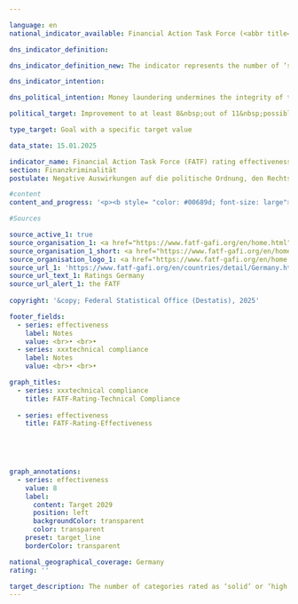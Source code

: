 ```yaml
---

language: en        
national_indicator_available: Financial Action Task Force (<abbr title="Financial Action Task Force" tabindex="0">FATF</abbr>) rating effectiveness        

dns_indicator_definition:         

dns_indicator_definition_new: The indicator represents the number of ‘solid’ or ‘high’ ratings in 11&nbsp;categories (so-called Immediate Outcomes) in the Financial Action Task Force's (<abbr title="Financial Action Task Force" tabindex="0">FATF</abbr>) review of the effectiveness of national efforts to combat money laundering and terrorist financing (Rating Effectiveness).        

dns_indicator_intention:         

dns_political_intention: Money laundering undermines the integrity of the financial system, promotes organised crime and weakens trust in state institutions. Terrorist financing also jeopardises security and stability&nbsp;–&nbsp;both fundamental prerequisites for sustainable economic activity and social justice.        

political_target: Improvement to at least 8&nbsp;out of 11&nbsp;possible points by 2029        

type_target: Goal with a specific target value        

data_state: 15.01.2025        

indicator_name: Financial Action Task Force (FATF) rating effectiveness        
section: Finanzkriminalität        
postulate: Negative Auswirkungen auf die politische Ordnung, den Rechtsstaat, die Wirtschaft und die Gesellschaft verhindern        

#content         
content_and_progress: '<p><b style= "color: #00689d; font-size: large">16.4&nbsp;Financial Action Task Force (<abbr title="Financial Action Task Force" tabindex="0">FATF</abbr>) rating effectiveness</b><br><br>The Financial Action Task Force (<abbr title="Financial Action Task Force" tabindex="0">FATF</abbr>) is an international organization established in 1989&nbsp;to support the fight against money laundering, terrorist financing, and proliferation financing (the financing of weapons of mass destruction). It has issued a set of standards to which more than 200&nbsp;countries worldwide have committed. The <abbr title="Financial Action Task Force" tabindex="0">FATF</abbr> Standards comprise 40&nbsp;Recommendations, which represent an essential component of international efforts to ensure the integrity and security of the global financial system and serve as the basis for national laws in many member states. The <abbr title="Financial Action Task Force" tabindex="0">FATF</abbr> conducts regular evaluations in its member states, which not only review and assess the technical implementation of the Recommendations (technical compliance), but also their effectiveness in practice.<br><br><br><br>The most recent Germany audit as part of the <abbr title="Financial Action Task Force" tabindex="0">FATF</abbr> evaluation process took place from autumn 2020&nbsp;to June 2022. A visit by <abbr title="Financial Action Task Force" tabindex="0">FATF</abbr> auditors was also part of the audit process. During this visit, interviews were conducted with stakeholders from both the public sector (such as the Federal Ministry of Finance (<abbr title="Federal Ministry of Finance" tabindex="0">BMF</abbr>), the judiciary, law enforcement agencies, the Financial Intelligence Unit (FIU), the Federal Financial Supervisory Authority (BaFin), and state supervisory authorities) and with stakeholders from the private sector (such as banks and financial service providers, and professional groups such as notaries, tax advisors, lawyers, and auditors). The review process highlights both the complexity and importance of cooperation in combating financial crime within the framework of the <abbr title="Financial Action Task Force" tabindex="0">FATF</abbr> assessment. The overall coordination of the Germany review within the Federal Government was the <abbr title="Federal Ministry of Finance" tabindex="0">BMF</abbr>.<br><br>The assessment of effectiveness is based on eleven interim objectives, the so-called Immediate Outcomes (IOs), which cover various areas of combating financial crime. These intermediate objectives are:<br><br><u>Overarching</u><ul><li><abbr title="Immediate Outcomes" tabindex="0">IO</abbr> 1: Risk understanding and coordination</li><li><abbr title="Immediate Outcomes" tabindex="0">IO</abbr> 2: International cooperation</li></ul><u>Prevention of abuse (prevention)</u><ul><li><abbr title="Immediate Outcomes" tabindex="0">IO</abbr> 3: Supervisory authorities</li><li><abbr title="Immediate Outcomes" tabindex="0">IO</abbr> 4: Preventive measures by supervised entities</li><li><abbr title="Immediate Outcomes" tabindex="0">IO</abbr> 5: Beneficial owners</li></ul><u>Combating and prosecuting (repression)</u><ul><li><abbr title="Immediate Outcomes" tabindex="0">IO</abbr> 6: Financial analysis and investigations</li><li><abbr title="Immediate Outcomes" tabindex="0">IO</abbr> 7: Money laundering investigations and prosecution</li><li><abbr title="Immediate Outcomes" tabindex="0">IO</abbr> 8: Asset recovery in money laundering</li><li><abbr title="Immediate Outcomes" tabindex="0">IO</abbr> 9: Terrorist financing; investigation and prosecution</li><li><abbr title="Immediate Outcomes" tabindex="0">IO</abbr> 10: Financial sanctions; Non-profit organization (NPO)</li><li><abbr title="Immediate Outcomes" tabindex="0">IO</abbr> 11: Financing proliferation.</li></ul>Each interim target receives a rating ranging from "low" to "moderate" to "solid" and "high." For this indicator, the total number of interim targets rated "solid" or "high" is reported. Changes, both positive and negative, between the "low" and "moderate" categories, as well as between "solid" and "high" for individual interim targets, will therefore not be captured by this indicator in the next reporting year.<br><br><br><br>In the 2022&nbsp;Germany review, four of the eleven interim targets (<abbr title="Immediate Outcomes" tabindex="0">IO</abbr> 1, <abbr title="Immediate Outcomes" tabindex="0">IO</abbr> 2, <abbr title="Immediate Outcomes" tabindex="0">IO</abbr> 8, and <abbr title="Immediate Outcomes" tabindex="0">IO</abbr> 9) were rated as solid and thus passed. The remaining seven interim targets (<abbr title="Immediate Outcomes" tabindex="0">IO</abbr> 3, <abbr title="Immediate Outcomes" tabindex="0">IO</abbr> 4, <abbr title="Immediate Outcomes" tabindex="0">IO</abbr> 5, <abbr title="Immediate Outcomes" tabindex="0">IO</abbr> 6, <abbr title="Immediate Outcomes" tabindex="0">IO</abbr> 7, <abbr title="Immediate Outcomes" tabindex="0">IO</abbr> 10, and <abbr title="Immediate Outcomes" tabindex="0">IO</abbr> 11) received a moderate rating and are therefore considered failed. The politically defined objective for the next Germany review in 2029&nbsp;is to achieve a positive assessment in at least eight of the eleven interim targets.<br><br><br><br>With regard to the <abbr title="Financial Action Task Force" tabindex="0">FATF</abbr> technical requirements (Technical Compliance), Germany"s international standards were assessed as "largely implemented." Of the 40&nbsp;<abbr title="Financial Action Task Force" tabindex="0">FATF</abbr> recommendations, none were considered "not implemented" in the 2022&nbsp;Germany review. Only five of the recommendations were considered "partially implemented." In response to this assessment, improvements were made, allowing two of these five to be upgraded to "largely implemented" in the 2023&nbsp;follow-up report. The three remaining recommendations, which were only partially implemented, relate to the areas of "Corresponding Banking," "Transparency and Beneficial Ownership of Legal Persons," and "Statistics." Thus, in 2023, 37&nbsp;of the <abbr title="Financial Action Task Force" tabindex="0">FATF</abbr> recommendations were considered "largely implemented" (20) or "implemented" (17).</p>'                

#Sources        

source_active_1: true
source_organisation_1: <a href="https://www.fatf-gafi.org/en/home.html" target="_blank" onclick="return confirm_alert('the FATF', 'En')">Financial Action Task Force</a>
source_organisation_1_short: <a href="https://www.fatf-gafi.org/en/home.html" target="_blank" onclick="return confirm_alert('the FATF', 'En')">Financial Action Task Force</a>
source_organisation_logo_1: <a href="https://www.fatf-gafi.org/en/home.html" target="_blank" onclick="return confirm_alert('the FATF', 'En')"><img src="https://dnsTestEnvironment.github.io/site/public/OrgImgEn/fatf.png" alt="Financial Action Task Force" title=" Click here to visit the homepage of the organizationFinancial Action Task Force" style="height:60px; width:148px; border:transparent"/></a>
source_url_1: 'https://www.fatf-gafi.org/en/countries/detail/Germany.html'
source_url_text_1: Ratings Germany
source_url_alert_1: the FATF
        
copyright: '&copy; Federal Statistical Office (Destatis), 2025'        

footer_fields:
  - series: effectiveness
    label: Notes
    value: <br>• <br>• 
  - series: xxxtechnical compliance
    label: Notes
    value: <br>• <br>•         

graph_titles: 
  - series: xxxtechnical compliance
    title: FATF-Rating-Technical Compliance
    
  - series: effectiveness
    title: FATF-Rating-Effectiveness
            

        


graph_annotations:
  - series: effectiveness
    value: 8
    label:
      content: Target 2029
      position: left
      backgroundColor: transparent
      color: transparent
    preset: target_line
    borderColor: transparent                

national_geographical_coverage: Germany        
rating: ''        

target_description: The number of categories rated as ‘solid’ or ‘high’ in the Financial Action Task Force's effectiveness assessment is to be increased to at least 8&nbsp;by 2029.<br><br><br>No assessment possible. Too few data points.        
---
```


